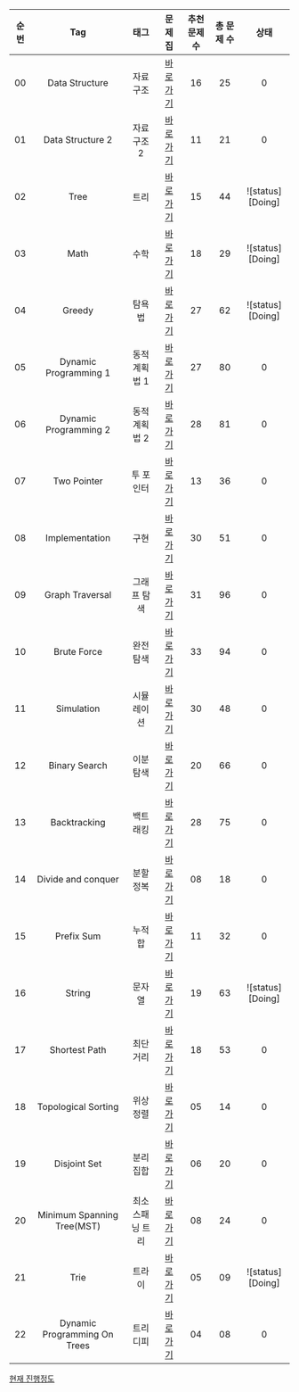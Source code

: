 | 순번 | Tag                          | 태그                | 문제집    | 추천 문제 수 | 총 문제 수 |  상태             |
| :--: | :--------------------------: | :-----------------: | :------:  | :---------:  | :------: |:---------------:|
| 00 | Data Structure | 자료구조 | [바로가기](./data_structure) | 16 | 25 | 0 |
| 01 | Data Structure 2 | 자료구조 2 | [바로가기](./data_structure2) | 11 | 21 | 0 |
| 02 | Tree | 트리 | [바로가기](./tree) | 15 | 44 | ![status][Doing] |
| 03 | Math | 수학 | [바로가기](./math) | 18 | 29 | ![status][Doing] |
| 04 | Greedy | 탐욕법 | [바로가기](./greedy) | 27 | 62 | ![status][Doing] |
| 05 | Dynamic Programming 1 | 동적계획법 1 | [바로가기](./dynamic_programming_1) | 27 | 80 | 0 |
| 06 | Dynamic Programming 2 | 동적계획법 2 | [바로가기](./dynamic_programming_2) | 28 | 81 | 0 |
| 07 | Two Pointer | 투 포인터 | [바로가기](./two_pointer) | 13 | 36 | 0 |
| 08 | Implementation | 구현 | [바로가기](./implementation) | 30 | 51 | 0 |
| 09 | Graph Traversal | 그래프 탐색 | [바로가기](./graph_traversal) | 31 | 96 | 0 |
| 10 | Brute Force | 완전탐색 | [바로가기](./brute_force) | 33 | 94 | 0 |
| 11 | Simulation | 시뮬레이션 | [바로가기](./simulation) | 30 | 48 | 0 |
| 12 | Binary Search | 이분탐색 | [바로가기](./binary_search) | 20 | 66 | 0 |
| 13 | Backtracking | 백트래킹 | [바로가기](./backtracking) | 28 | 75 | 0|
| 14 | Divide and conquer | 분할정복 | [바로가기](./divide_and_conquer) | 08 | 18 | 0 |
| 15 | Prefix Sum | 누적 합 | [바로가기](./prefix_sum) | 11 | 32 | 0 |
| 16 | String | 문자열 | [바로가기](./string) | 19 | 63 | ![status][Doing] |
| 17 | Shortest Path | 최단거리 | [바로가기](./shortest_path) | 18 | 53 | 0 |
| 18 | Topological Sorting | 위상정렬 | [바로가기](./topological_sorting) | 05 | 14 | 0 |
| 19 | Disjoint Set | 분리 집합 | [바로가기](./disjoint_set) | 06 | 20 | 0 |
| 20 | Minimum Spanning Tree(MST) | 최소 스패닝 트리 | [바로가기](./minimum_spanning_tree) | 08 | 24 | 0 |
| 21 | Trie | 트라이 | [바로가기](./trie) | 05 | 09 | ![status][Doing] |
| 22 | Dynamic Programming On Trees | 트리디피 | [바로가기](./dynamic_programming_on_trees) | 04 | 08 | 0 |
 
 

 
[현재 진행정도](./status.md)
